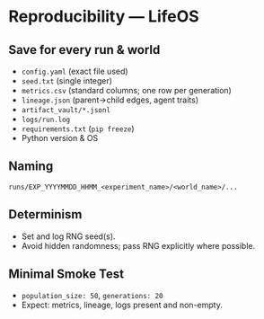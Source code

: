 # Reproducibility — LifeOS

## Save for every run & world
- `config.yaml` (exact file used)
- `seed.txt` (single integer)
- `metrics.csv` (standard columns; one row per generation)
- `lineage.json` (parent→child edges, agent traits)
- `artifact_vault/*.jsonl`
- `logs/run.log`
- `requirements.txt` (`pip freeze`)
- Python version & OS

## Naming
`runs/EXP_YYYYMMDD_HHMM_<experiment_name>/<world_name>/...`

## Determinism
- Set and log RNG seed(s).
- Avoid hidden randomness; pass RNG explicitly where possible.

## Minimal Smoke Test
- `population_size: 50`, `generations: 20`
- Expect: metrics, lineage, logs present and non-empty.
